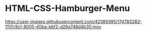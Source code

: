 # HTML-CSS-Hamburger-Menu




https://user-images.githubusercontent.com/42389395/174783282-1117c9cf-8005-40ba-bbf2-d26a748d4b30.mov

